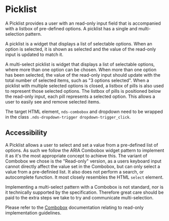 # Picklist

A Picklist provides a user with an read-only input field that is accompanied with a listbox of pre-defined options. A picklist has a single and multi-selection pattern.

A picklist is a widget that displays a list of selectable options.
When an option is selected, it is shown as selected and the value of the
read-only input is updated to match it.

A multi-select picklist is widget that displays a list of selectable options, where
more than one option can be chosen. When more than one option has been selected, the
value of the read-only input should update with the total number of selected
items, such as "3 options selected". When a picklist with multiple selected options is closed,
a listbox of pills is also used to represent those selected options.
The listbox of pills is positioned below the read-only input, each pill represents a selected option.
This allows a user to easily see and remove selected items.

The target HTML element, `nds-combobox` and dropdown need to be wrapped in the class
`.nds-dropdown-trigger dropdown-trigger_click`.

## Accessibility

A Picklist allows a user to select and set a value from a pre-defined list of options. As such
we follow the ARIA Combobox widget pattern to implement it as it's the most appropriate concept to achieve this.
The variant of Combobox we chose is the "Read-only" version, as a users keyboard input cannot directly affect
the value set in the Combobox, but can only select a value from a pre-definied list. It also does not perform
a search, or autocomplete function. It most closely resembles the HTML `select` element.

Implementing a multi-select pattern with a Combobox is not standard, nor is it technically supported by the specification.
Therefore great care should be paid to the extra steps we take to try and communicate multi-selection.

Please refer to the [Combobox](/components/combobox) documentation relating to read-only implementation guidelines.
